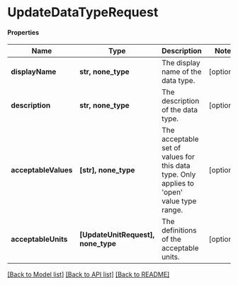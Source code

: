 # UpdateDataTypeRequest

#### Properties
Name | Type | Description | Notes
------------ | ------------- | ------------- | -------------
**displayName** | **str, none_type** | The display name of the data type. | [optional] 
**description** | **str, none_type** | The description of the data type. | [optional] 
**acceptableValues** | **[str], none_type** | The acceptable set of values for this data type. Only applies to &#x27;open&#x27; value type range. | [optional] 
**acceptableUnits** | **[UpdateUnitRequest], none_type** | The definitions of the acceptable units. | [optional] 

[[Back to Model list]](../README.md#documentation-for-models) [[Back to API list]](../README.md#documentation-for-api-endpoints) [[Back to README]](../README.md)

